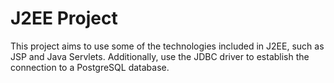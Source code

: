 # J2EE Project

This project aims to use some of the technologies included in J2EE, such as JSP and Java Servlets. 
Additionally, use the JDBC driver to establish the connection to a PostgreSQL database.
